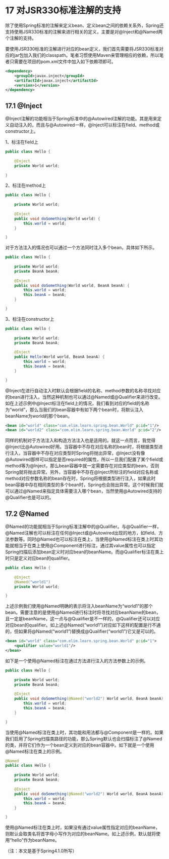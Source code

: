 # 17 对JSR330标准注解的支持

除了使用Spring标准的注解来定义bean、定义bean之间的依赖关系外，Spring还支持使用JSR330标准的注解来进行相关的定义，主要是对@Inject和@Named两个注解的支持。  

要使用JSR330标准的注解进行对应的bean定义，我们首先需要将JSR330标准对应的jar包加入我们的classpath。笔者习惯使用Maven来管理相应的依赖，所以笔者只需要在项目的pom.xml文件中加入如下依赖项即可。
```xml
<dependency>
	<groupId>javax.inject</groupId>
	<artifactId>javax.inject</artifactId>
	<version>1</version>
</dependency>
```

## 17.1 @Inject

@Inject注解的功能相当于Spring标准中的@Autowired注解的功能。其是用来定义自动注入的，而且与@Autowired一样，@Inject可以标注在field、method或constructor上。  

1、标注在field上
```java
public class Hello {
	
	@Inject
	private World world;
	
}
```

2、标注在method上
```java
public class Hello {
	
	private World world;
	
	@Inject
	public void doSomething(World world) {
		this.world = world;
	}

}
```

对于方法注入的情况也可以通过一个方法同时注入多个bean，具体如下所示。
```java
public class Hello {
	
	private World world;
	private BeanA beanA;
	
	@Inject
	public void doSomething(World world, BeanA beanA) {
		this.world = world;
		this.beanA = beanA;
	}

}
```

3、标注在constructor上
```java
public class Hello {
	
	private World world;
	private BeanA beanA;
	
	@Inject
	public Hello(World world, BeanA beanA) {
		this.world = world;
		this.beanA = beanA;
	}

}
```

@Inject在进行自动注入时默认会根据field的名称、method参数的名称寻找对应的bean进行注入，当然这种机制也可以通过@Named或@Qualifier来进行改变。如在上述示例中@Inject标注在field上的情况，我们看到对应的field的名称为“world”，那么当我们的bean容器中有如下两个bean时，将默认注入beanName为world的那个bean。
```xml
<bean id="world" class="com.elim.learn.spring.bean.World" p:id="1"/>
<bean id="world2" class="com.elim.learn.spring.bean.World" p:id="2"/>
```

同样的机制对于方法注入和构造方法注入也是适用的。就这一点而言，我觉得@Inject比@Autowired好用。当容器中不存在对应名称的bean时，将根据类型进行注入，当容器中不存在对应类型时Spring将抛出异常，@Inject没有像@Autowired那样可以指定是否required的属性，所以一旦我们配置了某个field或method等为@Inject，那么bean容器中就一定需要存在对应类型的bean，否则Spring就将抛出异常。另外，当容器中不存在@Inject所标注的field对应名称或method对应参数名称的bean存在时，Spring将根据类型进行注入，如果此时bean容器中存在相同类型的多个bean时，Spring也会抛出异常。这个时候我们就可以通过@Named来指定具体需要注入哪个bean，当然使用@Autowired支持的@Qualifier也是可以的。

## 17.2 @Named

@Named的功能就相当于Spring标准注解中的@Qualifier。与@Qualifier一样，@Named注解也可以标注在任何@Inject或@Autowired出现的地方，如field、方法参数等。同时@Named也可以标注在类上，当使用@Named标注在类上时其功能就相当于在类上使用@Component进行标注，通过其value属性也可以指定Spring扫描后添加bean定义时对应bean的beanName。而@Qualifier标注在类上时只是定义对应bean的qualifier。
```java
public class Hello {
	
	@Inject
	@Named("world1")
	private World world;

}
```

上述示例我们使用@Named明确的表示将注入beanName为“world1”的那个bean。需要注意的是使用@Named进行标注时将寻找对应beanName的bean，且一定是beanName，这一点与@Qualifier是不一样的，@Qualifier还可以对应对应bean的qualifier。如上述@Named(“world1”)对应如下这样的配置是行不通的，但如果将@Named(“world1”)替换成@Qualifier(“world1”)它又是可以的。
```xml
<bean id="world" class="com.elim.learn.spring.bean.World" p:id="1">
	<qualifier value="world1"/>
</bean>
```

如下是一个使用@Named标注在通过方法进行注入的方法参数上的示例。
```java
public class Hello {
	
	private World world;
	private BeanA beanA;
	
	@Inject
	public void doSomething(@Named("world2") World world, BeanA beanA) {
		this.world = world;
		this.beanA = beanA;
	}

}
```

当使用@Named标注在类上时，其功能和用法都与@Component是一样的。如果我们启用了Spring扫描类路径的功能，那么Spring默认也会扫描标注了@Named的类，并将它们作为一个bean定义到对应的bean容器中。如下就是一个使用@Named标注在类上的示例。
```java
@Named
public class Hello {
	
	private World world;
	private BeanA beanA;
	
	@Inject
	public void doSomething(@Named("world2") World world, BeanA beanA) {
		this.world = world;
		this.beanA = beanA;
	}

}
```

使用@Named标注在类上时，如果没有通过value属性指定对应的beanName，则默认会取类名将首字母小写作为对应的beanName。如上述示例，默认就将使用“hello”作为beanName。

（注：本文是基于Spring4.1.0所写）
